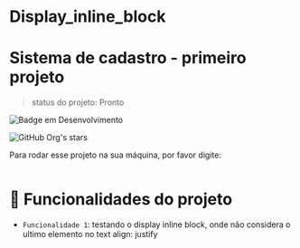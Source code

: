 # Display_inline_block

# Sistema de cadastro - primeiro projeto #

> status do projeto: Pronto

![Badge em Desenvolvimento](http://img.shields.io/static/v1?label=STATUS&message=EM%20DESENVOLVIMENTO&color=GREEN&style=for-the-badge)

![GitHub Org's stars](https://img.shields.io/github/stars/bsaldanhaz?style=social)

Para rodar esse projeto na sua máquina, por favor digite:

``````
``````
# :hammer: Funcionalidades do projeto

- `Funcionalidade 1`: testando o display inline block, onde não considera o ultimo elemento no text align: justify

